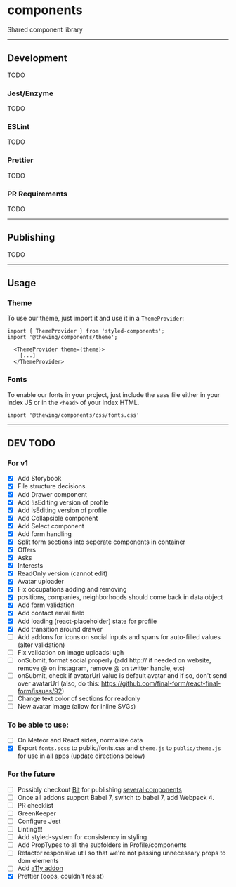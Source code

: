 # components

Shared component library

---

## Development

TODO

### Jest/Enzyme

TODO

### ESLint

TODO

### Prettier

TODO

### PR Requirements

TODO

---

## Publishing

TODO

---

## Usage

### Theme

To use our theme, just import it and use it in a `ThemeProvider`:

```
import { ThemeProvider } from 'styled-components';
import '@thewing/components/theme';

  <ThemeProvider theme={theme}>
    [...]
  </ThemeProvider>
```

### Fonts

To enable our fonts in your project, just include the sass file either in your index JS or in the `<head>` of your index HTML.

`import '@thewing/components/css/fonts.css'`

---

## DEV TODO

### For v1

- [x] Add Storybook
- [x] File structure decisions
- [x] Add Drawer component
- [x] Add !isEditing version of profile
- [x] Add isEditing version of profile
- [x] Add Collapsible component
- [x] Add Select component
- [x] Add form handling
- [x] Split form sections into seperate components in container
- [x] Offers
- [x] Asks
- [x] Interests
- [x] ReadOnly version (cannot edit)
- [x] Avatar uploader
- [x] Fix occupations adding and removing
- [x] positions, companies, neighborhoods should come back in data object
- [x] Add form validation
- [x] Add contact email field
- [x] Add loading (react-placeholder) state for profile
- [x] Add transition around drawer
- [ ] Add addons for icons on social inputs and spans for auto-filled values (alter validation)
- [ ] Fix validation on image uploads! ugh
- [ ] onSubmit, format social properly (add http:// if needed on website, remove @ on instagram, remove @ on twitter handle, etc)
- [ ] onSubmit, check if avatarUrl value is default avatar and if so, don't send over avatarUrl (also, do this: https://github.com/final-form/react-final-form/issues/92)
- [ ] Change text color of sections for readonly
- [ ] New avatar image (allow for inline SVGs)

### To be able to use:

- [ ] On Meteor and React sides, normalize data
- [x] Export `fonts.scss` to public/fonts.css and `theme.js` to `public/theme.js` for use in all apps (update directions below)

### For the future

- [ ] Possibly checkout [Bit](https://bitsrc.io/features) for publishing [several components](https://blog.bitsrc.io/building-a-shared-ui-component-library-350b297a53a8)
- [ ] Once all addons support Babel 7, switch to babel 7, add Webpack 4.
- [ ] PR checklist
- [ ] GreenKeeper
- [ ] Configure Jest
- [ ] Linting!!!
- [ ] Add styled-system for consistency in styling
- [ ] Add PropTypes to all the subfolders in Profile/components
- [ ] Refactor responsive util so that we're not passing unnecessary props to dom elements
- [ ] Add [a11y addon](https://github.com/storybooks/storybook/tree/master/addons/a11y)
- [x] Prettier (oops, couldn't resist)
